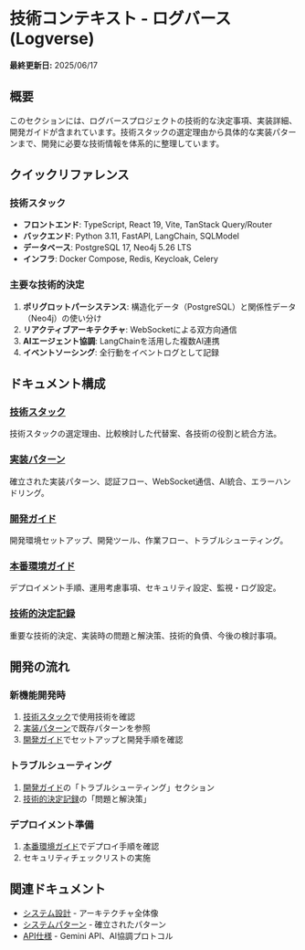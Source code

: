 # 技術コンテキスト - ログバース (Logverse)

**最終更新日:** 2025/06/17

## 概要

このセクションには、ログバースプロジェクトの技術的な決定事項、実装詳細、開発ガイドが含まれています。技術スタックの選定理由から具体的な実装パターンまで、開発に必要な技術情報を体系的に整理しています。

## クイックリファレンス

### 技術スタック
- **フロントエンド**: TypeScript, React 19, Vite, TanStack Query/Router
- **バックエンド**: Python 3.11, FastAPI, LangChain, SQLModel
- **データベース**: PostgreSQL 17, Neo4j 5.26 LTS
- **インフラ**: Docker Compose, Redis, Keycloak, Celery

### 主要な技術的決定
1. **ポリグロットパーシステンス**: 構造化データ（PostgreSQL）と関係性データ（Neo4j）の使い分け
2. **リアクティブアーキテクチャ**: WebSocketによる双方向通信
3. **AIエージェント協調**: LangChainを活用した複数AI連携
4. **イベントソーシング**: 全行動をイベントログとして記録

## ドキュメント構成

### [技術スタック](./techStack.md)
技術スタックの選定理由、比較検討した代替案、各技術の役割と統合方法。

### [実装パターン](./implementationPatterns.md)
確立された実装パターン、認証フロー、WebSocket通信、AI統合、エラーハンドリング。

### [開発ガイド](./developmentGuide.md)
開発環境セットアップ、開発ツール、作業フロー、トラブルシューティング。

### [本番環境ガイド](./productionGuide.md)
デプロイメント手順、運用考慮事項、セキュリティ設定、監視・ログ設定。

### [技術的決定記録](./technicalDecisions.md)
重要な技術的決定、実装時の問題と解決策、技術的負債、今後の検討事項。

## 開発の流れ

### 新機能開発時
1. [技術スタック](./techStack.md)で使用技術を確認
2. [実装パターン](./implementationPatterns.md)で既存パターンを参照
3. [開発ガイド](./developmentGuide.md)でセットアップと開発手順を確認

### トラブルシューティング
1. [開発ガイド](./developmentGuide.md)の「トラブルシューティング」セクション
2. [技術的決定記録](./technicalDecisions.md)の「問題と解決策」

### デプロイメント準備
1. [本番環境ガイド](./productionGuide.md)でデプロイ手順を確認
2. セキュリティチェックリストの実施

## 関連ドキュメント

- [システム設計](../design_doc.md) - アーキテクチャ全体像
- [システムパターン](../systemPatterns.md) - 確立されたパターン
- [API仕様](../api/) - Gemini API、AI協調プロトコル